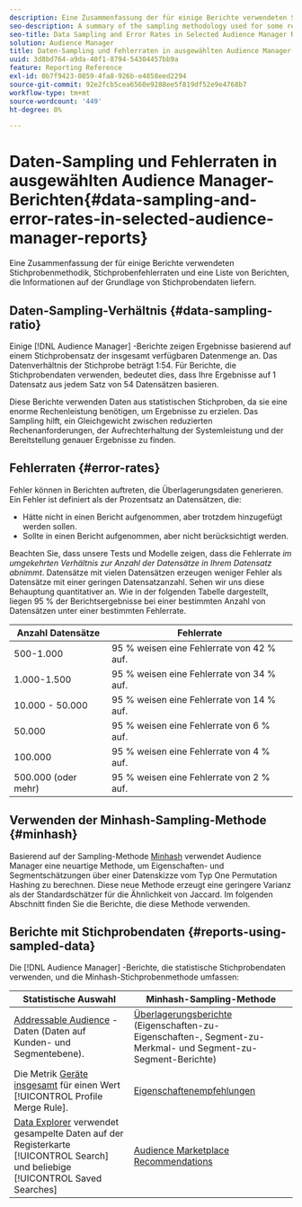```yaml
---
description: Eine Zusammenfassung der für einige Berichte verwendeten Stichprobenmethodik, Stichprobenfehlerraten und eine Liste von Berichten, die Informationen auf der Grundlage von Stichprobendaten liefern.
seo-description: A summary of the sampling methodology used for some reports, sampling error rates, and a list of reports that return information based on sampled data.
seo-title: Data Sampling and Error Rates in Selected Audience Manager Reports
solution: Audience Manager
title: Daten-Sampling und Fehlerraten in ausgewählten Audience Manager-Berichten
uuid: 3d8bd764-a9da-40f1-8794-54304457bb9a
feature: Reporting Reference
exl-id: 0b7f9423-0859-4fa8-926b-e4858eed2294
source-git-commit: 92e2fcb5cea6560e9288ee5f819df52e9e4768b7
workflow-type: tm+mt
source-wordcount: '449'
ht-degree: 0%

---
```


# Daten-Sampling und Fehlerraten in ausgewählten Audience Manager-Berichten{#data-sampling-and-error-rates-in-selected-audience-manager-reports}

Eine Zusammenfassung der für einige Berichte verwendeten Stichprobenmethodik, Stichprobenfehlerraten und eine Liste von Berichten, die Informationen auf der Grundlage von Stichprobendaten liefern.

## Daten-Sampling-Verhältnis {#data-sampling-ratio}

Einige [!DNL Audience Manager] -Berichte zeigen Ergebnisse basierend auf einem Stichprobensatz der insgesamt verfügbaren Datenmenge an. Das Datenverhältnis der Stichprobe beträgt 1:54. Für Berichte, die Stichprobendaten verwenden, bedeutet dies, dass Ihre Ergebnisse auf 1 Datensatz aus jedem Satz von 54 Datensätzen basieren.

Diese Berichte verwenden Daten aus statistischen Stichproben, da sie eine enorme Rechenleistung benötigen, um Ergebnisse zu erzielen. Das Sampling hilft, ein Gleichgewicht zwischen reduzierten Rechenanforderungen, der Aufrechterhaltung der Systemleistung und der Bereitstellung genauer Ergebnisse zu finden.

<!--

## Minimum Requirements {#minimum-requirements}

>[!NOTE]
>
>The minimum requirements listed below apply to Overlap reports only.

Overlap reports ([trait-to-trait](/help/using/reporting/dynamic-reports/trait-trait-overlap-report.md), [segment-to-trait](/help/using/reporting/dynamic-reports/segment-trait-overlap-report.md), and [segment-to-segment](/help/using/reporting/dynamic-reports/segment-segment-overlap-report.md)) exclude traits and segments when they do not meet the minimum unique visitor requirements. These minimum requirements are as follows:

* Traits: 28,000 [unique trait realizations](/help/using/features/traits/trait-and-segment-qualification-reference).
* Segments: 70,000 real-time users over a 14-day period.

-->

## Fehlerraten {#error-rates}

Fehler können in Berichten auftreten, die Überlagerungsdaten generieren. Ein Fehler ist definiert als der Prozentsatz an Datensätzen, die:

* Hätte nicht in einen Bericht aufgenommen, aber trotzdem hinzugefügt werden sollen.
* Sollte in einen Bericht aufgenommen, aber nicht berücksichtigt werden.

Beachten Sie, dass unsere Tests und Modelle zeigen, dass die Fehlerrate *im umgekehrten Verhältnis zur Anzahl der Datensätze in Ihrem Datensatz abnimmt*. Datensätze mit vielen Datensätzen erzeugen weniger Fehler als Datensätze mit einer geringen Datensatzanzahl. Sehen wir uns diese Behauptung quantitativer an. Wie in der folgenden Tabelle dargestellt, liegen 95 % der Berichtsergebnisse bei einer bestimmten Anzahl von Datensätzen unter einer bestimmten Fehlerrate.

| Anzahl Datensätze | Fehlerrate |
|--- |--- |
| 500-1.000 | 95 % weisen eine Fehlerrate von 42 % auf. |
| 1.000-1.500 | 95 % weisen eine Fehlerrate von 34 % auf. |
| 10.000 - 50.000 | 95 % weisen eine Fehlerrate von 14 % auf. |
| 50.000 | 95 % weisen eine Fehlerrate von 6 % auf. |
| 100.000 | 95 % weisen eine Fehlerrate von 4 % auf. |
| 500.000 (oder mehr) | 95 % weisen eine Fehlerrate von 2 % auf. |

## Verwenden der Minhash-Sampling-Methode {#minhash}

Basierend auf der Sampling-Methode [Minhash](https://en.wikipedia.org/wiki/MinHash) verwendet Audience Manager eine neuartige Methode, um Eigenschaften- und Segmentschätzungen über einer Datenskizze vom Typ One Permutation Hashing zu berechnen. Diese neue Methode erzeugt eine geringere Varianz als der Standardschätzer für die Ähnlichkeit von Jaccard. Im folgenden Abschnitt finden Sie die Berichte, die diese Methode verwenden.

<!--

Some Audience Manager reports use the minhash sampling methodology to compute trait and segment overlaps and similarity scores. Audience Manager calculates the [!UICONTROL Trait Similarity Score] between two traits by computing the intersection and union in terms of the number of [!UICONTROL Unique User IDs] (UUIDs) and then divides the two. For two traits A and B, the calculation looks like this:

![jaccard-similarity](/help/using/features/segments/assets/jaccard_similarity.png)

-->

## Berichte mit Stichprobendaten {#reports-using-sampled-data}

Die [!DNL Audience Manager] -Berichte, die statistische Stichprobendaten verwenden, und die Minhash-Stichprobenmethode umfassen:

<!--

* [Overlap reports](../reporting/dynamic-reports/dynamic-reports.md#interactive-and-overlap-reports) (trait-to-trait, segment-to-trait, and segment-to-segment).
* [Addressable Audience](../features/addressable-audiences.md) data (customer- and segment-level data). 
* The [Total Devices](../features/profile-merge-rules/profile-link-metrics.md#merge-rule-metrics) metric for a [!UICONTROL Profile Merge Rule].
* [Data Explorer](../features/data-explorer/data-explorer-signals-search/data-explorer-search-pairs.md) uses sampled data in the [!UICONTROL Search] tab and any [!UICONTROL Saved Searches].

Reports that use Minhash sampling methodology:

-->

| Statistische Auswahl | Minhash-Sampling-Methode |
|--- |--- |
| [Addressable Audience](../features/addressable-audiences.md) -Daten (Daten auf Kunden- und Segmentebene). | [Überlagerungsberichte](../reporting/dynamic-reports/dynamic-reports.md#interactive-and-overlap-reports) (Eigenschaften-zu-Eigenschaften-, Segment-zu-Merkmal- und Segment-zu-Segment-Berichte) |
| Die Metrik [Geräte insgesamt](../features/profile-merge-rules/profile-link-metrics.md#merge-rule-metrics) für einen Wert [!UICONTROL Profile Merge Rule]. | [Eigenschaftenempfehlungen](/help/using/features/segments/trait-recommendations.md) |
| [Data Explorer](../features/data-explorer/data-explorer-signals-search/data-explorer-search-pairs.md) verwendet gesampelte Daten auf der Registerkarte [!UICONTROL Search] und beliebige [!UICONTROL Saved Searches] | [Audience Marketplace Recommendations](/help/using/features/audience-marketplace/marketplace-data-buyers/marketplace-data-buyers.md#finding-similar-traits) |
